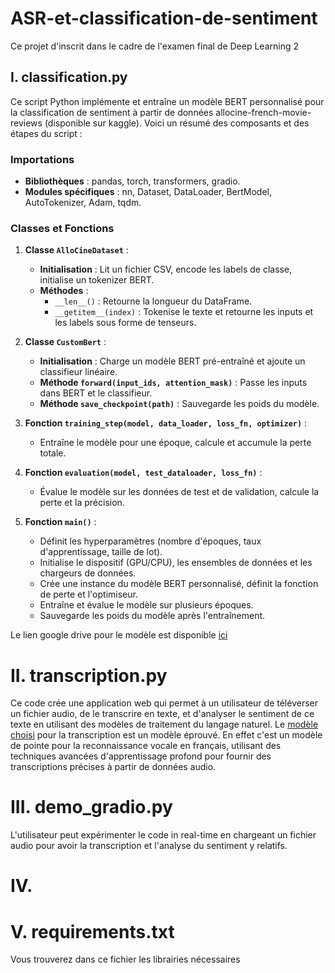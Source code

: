 # ASR-et-classification-de-sentiment
Ce projet d'inscrit dans le cadre de l'examen final de Deep Learning 2

## I. classification.py
Ce script Python implémente et entraîne un modèle BERT personnalisé pour la classification de sentiment à partir de données allocine-french-movie-reviews (disponible sur kaggle). Voici un résumé des composants et des étapes du script :

### Importations
- **Bibliothèques** : pandas, torch, transformers, gradio.
- **Modules spécifiques** : nn, Dataset, DataLoader, BertModel, AutoTokenizer, Adam, tqdm.

### Classes et Fonctions

1. **Classe `AlloCineDataset`** :
   - **Initialisation** : Lit un fichier CSV, encode les labels de classe, initialise un tokenizer BERT.
   - **Méthodes** :
     - `__len__()` : Retourne la longueur du DataFrame.
     - `__getitem__(index)` : Tokenise le texte et retourne les inputs et les labels sous forme de tenseurs.

2. **Classe `CustomBert`** :
   - **Initialisation** : Charge un modèle BERT pré-entraîné et ajoute un classifieur linéaire.
   - **Méthode `forward(input_ids, attention_mask)`** : Passe les inputs dans BERT et le classifieur.
   - **Méthode `save_checkpoint(path)`** : Sauvegarde les poids du modèle.

3. **Fonction `training_step(model, data_loader, loss_fn, optimizer)`** :
   - Entraîne le modèle pour une époque, calcule et accumule la perte totale.

4. **Fonction `evaluation(model, test_dataloader, loss_fn)`** :
   - Évalue le modèle sur les données de test et de validation, calcule la perte et la précision.

5. **Fonction `main()`** :
   - Définit les hyperparamètres (nombre d'époques, taux d'apprentissage, taille de lot).
   - Initialise le dispositif (GPU/CPU), les ensembles de données et les chargeurs de données.
   - Crée une instance du modèle BERT personnalisé, définit la fonction de perte et l'optimiseur.
   - Entraîne et évalue le modèle sur plusieurs époques.
   - Sauvegarde les poids du modèle après l'entraînement.
  
Le lien google drive pour le modèle est disponible [ici](https://drive.google.com/file/d/1uDsuwp-VHKuMU48ZC1fPENdXCQIV8LEi/view?usp=drive_link)

# II. transcription.py
Ce code crée une application web qui permet à un utilisateur de téléverser un fichier audio, de le transcrire en texte, et d'analyser le sentiment de ce texte en utilisant des modèles de traitement du langage naturel.
Le [modèle choisi](https://huggingface.co/facebook/wav2vec2-large-xlsr-53-french) pour la transcription est un modèle éprouvé. En effet c'est un modèle de pointe pour la reconnaissance vocale en français, utilisant des techniques avancées d'apprentissage profond pour fournir des transcriptions précises à partir de données audio. 

# III. demo_gradio.py
L'utilisateur peut expérimenter le code in real-time en chargeant un fichier audio pour avoir la transcription et l'analyse du sentiment y relatifs.

# IV. 

# V. requirements.txt
Vous trouverez dans ce fichier les librairies nécessaires
